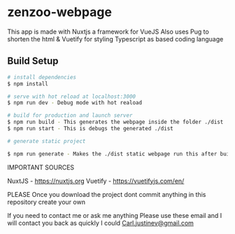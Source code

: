 # zenzoo-webpage

This app is made with Nuxtjs a framework for VueJS
Also uses Pug to shorten the html & Vuetify for styling
Typescript as based coding language

## Build Setup

```bash
# install dependencies
$ npm install

# serve with hot reload at localhost:3000
$ npm run dev - Debug mode with hot reaload

# build for production and launch server
$ npm run build - This generates the webpage inside the folder ./dist
$ npm run start - This is debugs the generated ./dist

# generate static project

$ npm run generate - Makes the ./dist static webpage run this after building

```

IMPORTANT SOURCES

NuxtJS - https://nuxtjs.org
Vuetify - https://vuetifyjs.com/en/

PLEASE
Once you download the project dont commit anything in this repository create your own

If you need to contact me or ask me anything
Please use these email and I will contact you back as quickly I could
Carl.justinev@gmail.com